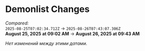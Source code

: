 # Demonlist Changes

_Compared:_<br />
`2025-08-25T07:02:34.712Z` → `2025-08-26T07:43:07.306Z`<br />
**August 25, 2025 at 09:02 AM** → **August 26, 2025 at 09:43 AM**


_Нет изменений между этими датами._
